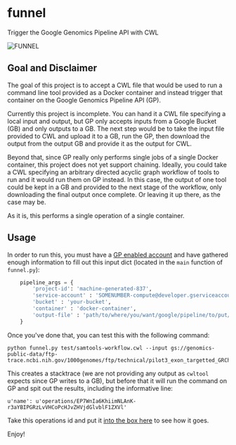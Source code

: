 # funnel

Trigger the Google Genomics Pipeline API with CWL

![FUNNEL](https://github.com/prismofeverything/funnel/blob/master/resources/funnel.jpg)

## Goal and Disclaimer

The goal of this project is to accept a CWL file that would be used to run a command line tool provided as a Docker container and instead trigger that container on the Google Genomics Pipeline API (GP).

Currently this project is incomplete. You can hand it a CWL file specifying a local input and output, but GP only accepts inputs from a Google Bucket (GB) and only outputs to a GB. The next step would be to take the input file provided to CWL and upload it to a GB, run the GP, then download the output from the output GB and provide it as the output for CWL.

Beyond that, since GP really only performs single jobs of a single Docker container, this project does not yet support chaining. Ideally, you could take a CWL specifying an arbitrary directed acyclic graph workflow of tools to run and it would run them on GP instead. In this case, the output of one tool could be kept in a GB and provided to the next stage of the workflow, only downloading the final output once complete. Or leaving it up there, as the case may be.

As it is, this performs a single operation of a single container.

## Usage

In order to run this, you must have a [GP enabled account](https://cloud.google.com/genomics/install-genomics-tools) and have gathered enough information to fill out this input dict (located in the `main` function of `funnel.py`):

```python
    pipeline_args = {
        'project-id': 'machine-generated-837',
        'service-account' : 'SOMENUMBER-compute@developer.gserviceaccount.com',
        'bucket' : 'your-bucket',
        'container' : 'docker-container',
        'output-file' : 'path/to/where/you/want/google/pipeline/to/put/your/output'
    }
```

Once you've done that, you can test this with the following command:

```
python funnel.py test/samtools-workflow.cwl --input gs://genomics-public-data/ftp-trace.ncbi.nih.gov/1000genomes/ftp/technical/pilot3_exon_targetted_GRCh37_bams/data/NA06986/alignment/NA06986.chromMT.ILLUMINA.bwa.CEU.exon_targetted.20100311.bam
```

This creates a stacktrace (we are not providing any output as `cwltool` expects since GP writes to a GB), but before that it will run the command on GP and spit out the results, including the informative line:

```
u'name': u'operations/EP7WnIa6KhiimNLAnK-r3aYBIPGRzLvVHCoPcHJvZHVjdGlvblF1ZXVl'
```

Take this operations id and put it [into the box here](https://developers.google.com/apis-explorer/#p/genomics/v1alpha2/genomics.operations.get) to see how it goes.

Enjoy!
